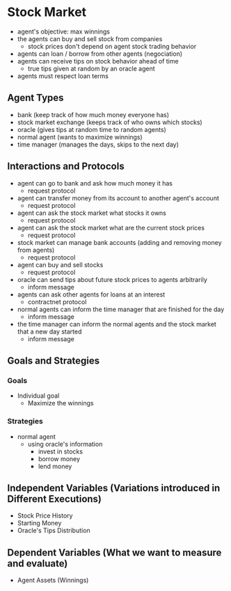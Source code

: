 
# Stock Market

- agent's objective: max winnings
- the agents can buy and sell stock from companies
  - stock prices don't depend on agent stock trading behavior
- agents can loan / borrow from other agents (negociation)
- agents can receive tips on stock behavior ahead of time
  - true tips given at random by an oracle agent
- agents must respect loan terms

## Agent Types

- bank (keep track of how much money everyone has)
- stock market exchange (keeps track of who owns which stocks)
- oracle (gives tips at random time to random agents)
- normal agent (wants to maximize winnings)
- time manager (manages the days, skips to the next day)

## Interactions and Protocols

- agent can go to bank and ask how much money it has
  - request protocol
- agent can transfer money from its account to another agent's account
  - request protocol
- agent can ask the stock market what stocks it owns
  - request protocol
- agent can ask the stock market what are the current stock prices
  - request protocol
- stock market can manage bank accounts (adding and removing money from agents)
  - request protocol
- agent can buy and sell stocks
  - request protocol
- oracle can send tips about future stock prices to agents arbitrarily
  - inform message
- agents can ask other agents for loans at an interest
  - contractnet protocol
- normal agents can inform the time manager that are finished for the day
  - inform message
- the time manager can inform the normal agents and the stock market that a new day started
  - inform message

## Goals and Strategies

### Goals

- Individual goal
  - Maximize the winnings

### Strategies

- normal agent
  - using oracle's information
    - invest in stocks
    - borrow money
    - lend money

## Independent Variables (Variations introduced in Different Executions)

- Stock Price History
- Starting Money
- Oracle's Tips Distribution

## Dependent Variables (What we want to measure and evaluate)

- Agent Assets (Winnings)
